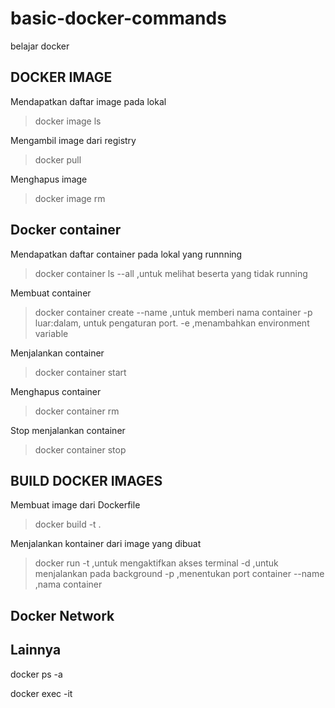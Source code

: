 # basic-docker-commands
belajar docker


## DOCKER IMAGE

Mendapatkan daftar image pada lokal
> docker image ls

Mengambil image dari registry
> docker pull <namaImage>

Menghapus image
> docker image rm <namaImage>


## Docker container

Mendapatkan daftar container pada lokal yang runnning
> docker container ls
--all ,untuk melihat beserta yang tidak running

Membuat container
> docker container create <namaImages>
--name <namaCustomContaienr> ,untuk memberi nama container
-p luar:dalam, untuk pengaturan port.
-e ,menambahkan environment variable

Menjalankan container
> docker container start <namaContainer>

Menghapus container
> docker container rm <namaContainer>

Stop menjalankan container
> docker container stop <namaContainer>


## BUILD DOCKER IMAGES

Membuat image dari Dockerfile
> docker build -t <namaImage> .

Menjalankan kontainer dari image yang dibuat
> docker run <namaImage>
-t ,untuk mengaktifkan akses terminal
-d ,untuk menjalankan pada background
-p ,menentukan port container
--name ,nama container


## Docker Network



## Lainnya

docker ps -a

docker exec -it <namaContainer>


